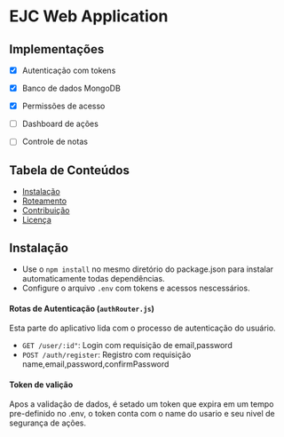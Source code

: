 # EJC Web Application

## Implementações
- [x] Autenticação com tokens
- [x] Banco de dados MongoDB
- [x] Permissões de acesso
- [ ] Dashboard de ações 
- [ ] Controle de notas


## Tabela de Conteúdos 
- [Instalação](#instalação)
- [Roteamento](#roteamento)
- [Contribuição](#contribuição)
- [Licença](#licença)

## Instalação
- Use o `npm install` no mesmo diretório do package.json para instalar automaticamente todas dependências.
- Configure o arquivo `.env` com tokens e acessos nescessários.

#### Rotas de Autenticação (`authRouter.js`)
Esta parte do aplicativo lida com o processo de autenticação do usuário.
- `GET /user/:id"`: Login com requisição de email,password
- `POST /auth/register`: Registro com requisição name,email,password,confirmPassword

#### Token de valição
Apos a validação de dados, é setado um token que expira em um tempo pre-definido no .env, o token conta com o name do usario e seu nivel de segurança de ações.
